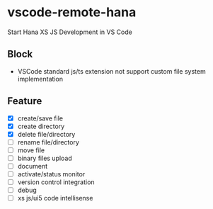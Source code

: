 # vscode-remote-hana

Start Hana XS JS Development in VS Code

## Block

* VSCode standard js/ts extension not support custom file system implementation

## Feature

* [x] create/save file
* [x] create directory
* [x] delete file/directory
* [ ] rename file/directory
* [ ] move file
* [ ] binary files upload
* [ ] document
* [ ] activate/status monitor
* [ ] version control integration
* [ ] debug
* [ ] xs js/ui5 code intellisense
